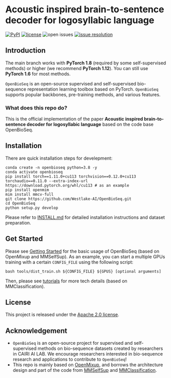 # Acoustic inspired brain-to-sentence decoder for logosyllabic language
[![PyPI](https://img.shields.io/pypi/v/OpenBioSeq)](https://pypi.org/project/OpenBioSeq)
[![license](https://img.shields.io/badge/license-Apache--2.0-%23B7A800)](https://github.com/Westlake-AI/OpenBioSeq/blob/main/LICENSE)
![open issues](https://img.shields.io/github/issues-raw/Westlake-AI/OpenBioSeq?color=%23FF9600)
[![issue resolution](https://img.shields.io/badge/issue%20resolution-1%20d-%23009763)](https://github.com/Westlake-AI/OpenBioSeq/issues)

## Introduction

The main branch works with **PyTorch 1.8** (required by some self-supervised methods) or higher (we recommend **PyTorch 1.12**). You can still use **PyTorch 1.6** for most methods.

`OpenBioSeq` is an open-source supervised and self-supervised bio-sequence representation learning toolbox based on PyTorch. `OpenBioSeq` supports popular backbones, pre-training methods, and various features.

### What does this repo do?

This is the official implementation of the paper **Acoustic inspired brain-to-sentence decoder for logosyllabic language** based on the code base OpenBioSeq.


## Installation

There are quick installation steps for develepment:

```shell
conda create -n openbioseq python=3.8 -y
conda activate openbioseq
pip install torch==1.11.0+cu113 torchvision==0.12.0+cu113 torchaudio==0.11.0 --extra-index-url https://download.pytorch.org/whl/cu113 # as an example
pip install openmim
mim install mmcv-full
git clone https://github.com/Westlake-AI/OpenBioSeq.git
cd OpenBioSeq
python setup.py develop
```

Please refer to [INSTALL.md](docs/INSTALL.md) for detailed installation instructions and dataset preparation.

## Get Started

Please see [Getting Started](docs/GETTING_STARTED.md) for the basic usage of OpenBioSeq (based on OpenMixup and MMSelfSup). As an example, you can start a multiple GPUs training with a certain `CONFIG_FILE` using the following script: 
```shell
bash tools/dist_train.sh ${CONFIG_FILE} ${GPUS} [optional arguments]
```
Then, please see [tutorials](docs/tutorials) for more tech details (based on MMClassification).

## License

This project is released under the [Apache 2.0 license](LICENSE).

## Acknowledgement

- `OpenBioSeq` is an open-source project for supervised and self-supervised methods on bio-sequence datasets created by researchers in CAIRI AI LAB. We encourage researchers interested in bio-sequence research and applications to contribute to `OpenBioSeq`!
- This repo is mainly based on [OpenMixup](https://github.com/Westlake-AI/openmixup), and borrows the architecture design and part of the code from [MMSelfSup](https://github.com/open-mmlab/mmselfsup) and [MMClassification](https://github.com/open-mmlab/mmclassification).


